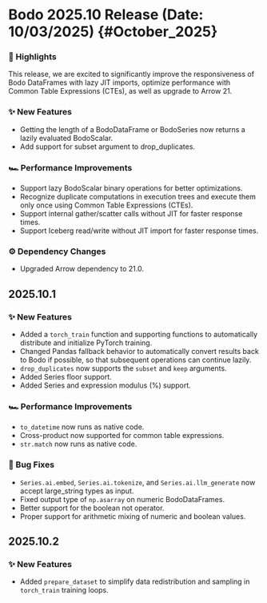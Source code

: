 # Bodo 2025.10 Release (Date: 10/03/2025) {#October_2025}

### 🎉 Highlights

This release, we are excited to significantly improve the responsiveness of Bodo DataFrames with lazy JIT imports, optimize performance with Common Table Expressions (CTEs), as well as upgrade to Arrow 21.

### ✨ New Features

- Getting the length of a BodoDataFrame or BodoSeries now returns a lazily evaluated BodoScalar.
- Add support for subset argument to drop_duplicates.

### 🏎️ Performance Improvements

- Support lazy BodoScalar binary operations for better optimizations.
- Recognize duplicate computations in execution trees and execute them only once using Common Table Expressions (CTEs).
- Support internal gather/scatter calls without JIT for faster response times.
- Support Iceberg read/write without JIT import for faster response times.

### ⚙️ Dependency Changes

- Upgraded Arrow dependency to 21.0.

## 2025.10.1

### ✨ New Features

- Added a `torch_train` function and supporting functions to automatically distribute and initialize PyTorch training.
- Changed Pandas fallback behavior to automatically convert results back to Bodo if possible, so that subsequent operations can continue lazily.
- `drop_duplicates` now supports the `subset` and `keep` arguments.
- Added Series floor support.
- Added Series and expression modulus (%) support.

### 🏎️ Performance Improvements

- `to_datetime` now runs as native code.
- Cross-product now supported for common table expressions.
- `str.match` now runs as native code.

### 🐛 Bug Fixes

- `Series.ai.embed`, `Series.ai.tokenize`, and `Series.ai.llm_generate` now accept large_string types as input.
- Fixed output type of `np.asarray` on numeric BodoDataFrames.
- Better support for the boolean not operator.
- Proper support for arithmetic mixing of numeric and boolean values.

## 2025.10.2

### ✨ New Features

- Added `prepare_dataset` to simplify data redistribution and sampling in `torch_train` training loops.